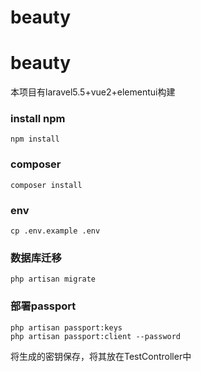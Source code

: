 # beauty
# beauty
本项目有laravel5.5+vue2+elementui构建
### install npm
```angular2html
npm install
```
### composer 
```angular2html
composer install
```
### env
```angular2html
cp .env.example .env
```
### 数据库迁移
```angular2html
php artisan migrate
```
### 部署passport
```angular2html
php artisan passport:keys
php artisan passport:client --password
```
将生成的密钥保存，将其放在TestController中